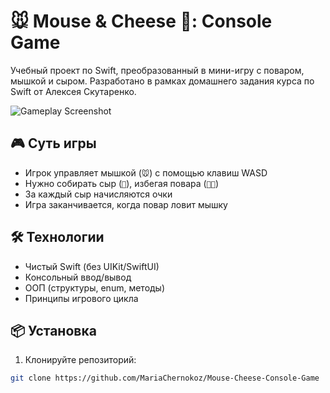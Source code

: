 # 🐭 Mouse & Cheese 🧀: Console Game

Учебный проект по Swift, преобразованный в мини-игру с поваром, мышкой и сыром. 
Разработано в рамках домашнего задания курса по Swift от Алексея Скутаренко.

![Gameplay Screenshot](/screenshots/gameplay.png) <!-- Подставьте свой скриншот -->

## 🎮 Суть игры
- Игрок управляет мышкой (`🐭`) с помощью клавиш WASD
- Нужно собирать сыр (`🧀`), избегая повара (`👨‍🍳`)
- За каждый сыр начисляются очки
- Игра заканчивается, когда повар ловит мышку

## 🛠 Технологии
- Чистый Swift (без UIKit/SwiftUI)
- Консольный ввод/вывод
- ООП (структуры, enum, методы)
- Принципы игрового цикла

## 📦 Установка
1. Клонируйте репозиторий:
```bash
git clone https://github.com/MariaChernokoz/Mouse-Cheese-Console-Game
